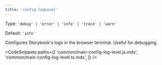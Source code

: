 ```yaml
---
title: 'config.logLevel'
---
```


Type: `'debug' | 'error' | 'info' | 'trace' | 'warn'`

Default: `'info'`

Configures Storybook's logs in the browser terminal. Useful for debugging.

<!-- prettier-ignore-start -->

<CodeSnippets
  paths={[
    'common/main-config-log-level.js.mdx',
    'common/main-config-log-level.ts.mdx',
  ]}
/>

<!-- prettier-ignore-end -->
